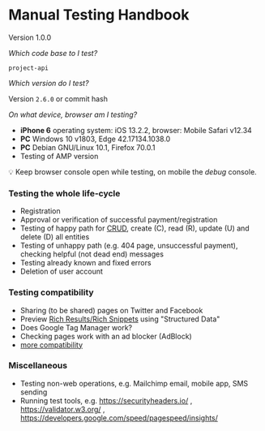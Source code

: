 # Manual Testing Handbook

Version 1.0.0

_Which code base to I test?_

`project-api`

_Which version do I test?_

Version `2.6.0` or commit hash

_On what device, browser am I testing?_

- **iPhone 6** operating system: iOS 13.2.2, browser: Mobile Safari v12.34
- **PC** Windows 10 v1803, Edge 42.17134.1038.0
- **PC** Debian GNU/Linux 10.1, Firefox 70.0.1
- Testing of AMP version

:bulb: Keep browser console open while testing, on mobile the _debug_ console.

### Testing the whole life-cycle

- Registration
- Approval or verification of successful payment/registration
- Testing of happy path for [CRUD](https://en.wikipedia.org/wiki/Create,_read,_update_and_delete),
  create (C), read (R), update (U) and delete (D) all entities
- Testing of unhappy path (e.g. 404 page, unsuccessful payment),
  checking helpful (not dead end) messages
- Testing already known and fixed errors
- Deletion of user account

### Testing compatibility

- Sharing (to be shared) pages on Twitter and Facebook
- Preview [Rich Results/Rich Snippets](https://search.google.com/test/rich-results)
  using "Structured Data"
- Does Google Tag Manager work?
- Checking pages work with an ad blocker (AdBlock)
- [more compatibility](Production-website.md#compatiblitity)

### Miscellaneous

- Testing non-web operations, e.g. Mailchimp email, mobile app, SMS sending
- Running test tools, e.g.
  https://securityheaders.io/ , https://validator.w3.org/ ,
  https://developers.google.com/speed/pagespeed/insights/
